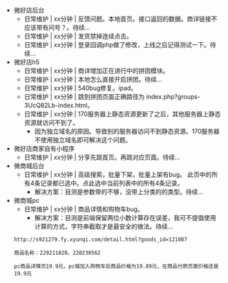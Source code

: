 * 微好店后台
    - 日常维护 | xx分钟 | 反馈问题。本地首页。接口返回的数据。商详链接不应该带有问号？。待续...
    - 日常维护 | xx分钟 | 发货禁掉连续点击。
    - 日常维护 | xx分钟 | 登录回调php做了修改，上线之后记得测试一下。待续...
* 微好店h5
    - 日常维护 | xx分钟 | 商详增加正在进行中的拼团模块。
    - 日常维护 | xx分钟 | 本地怎么直接开启拼团。待续...
    - 日常维护 | xx分钟 | 540bug修复。ipad。
    - 日常维护 | xx分钟 | 跳到拼团页面正确路径为 index.php?groups-3UcQ82Lb-index.html。
    - 日常维护 | xx分钟 | 170服务器上静态资源更新了之后，其他服务器上静态资源就访问不到了。
        - 因为独立域名的原因。导致别的服务器访问不到静态资源。170服务器不使用独立域名即可解决这个问题。
* 微好店商家自有小程序
    - 日常维护 | xx分钟 | 分享先跳首页。再跳对应页面。待续...
* 微商城后台
    - 日常维护 | xx分钟 | 高级搜索，批量下架，批量上架有bug。 此页中的所有4条记录都已选中。点此选中当前列表中的所有4条记录。
        - 解决方案：目测是参数带的不够，没带上分类的的类型。待续...
* 微商城pc
    - 日常维护 | xx分钟 | 商品详情和购物车bug。
        - 解决方案：目测是前端保留两位小数计算存在误差，我可不提倡使用计算的方式，字符串截取才是最安全的做法。待续...
    ```
    http://s921279.fy.xyunqi.com/detail.html?goods_id=121087

    商品名称：229211820、220230562

    pc商品详情页19.9元，pc端加入购物车后商品价格为19.89元，在商品付款页面价格还是19.9元
    ```
